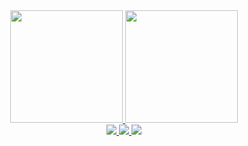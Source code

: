 <div align="center">
  <a href="https://github.com/mhpsantos">
  <img height="180em" src="https://github-readme-stats.vercel.app/api?username=mhpsantos&show_icons=true&theme=radical&include_all_commits=true&count_private=true"/>
  <img height="180em" src="https://github-readme-stats.vercel.app/api/top-langs/?username=mhpsantos&layout=compact&langs_count=7&theme=radical"/>
</div>

<div align="center">
    <img src="https://img.shields.io/badge/laravel-%23FF2D20.svg?style=for-the-badge&logo=laravel&logoColor=white"/>
    <img src="https://img.shields.io/badge/react-%2320232a.svg?style=for-the-badge&logo=react&logoColor=%2361DAFB"/>
    <img src="https://img.shields.io/badge/mysql-%2300f.svg?style=for-the-badge&logo=mysql&logoColor=white"/>
<div>
